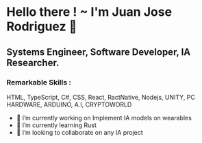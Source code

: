 # Hello there ! ~ I'm Juan Jose Rodriguez 👋
## Systems Engineer, Software Developer, IA Researcher.
###  Remarkable Skills : 
HTML, TypeScript, C#, CSS, React, RactNative, Nodejs, UNITY, PC HARDWARE, ARDUINO, A.I, CRYPTOWORLD

- 🔭 I’m currently working on Implement IA models on wearables
- 🌱 I’m currently learning Rust
- 👯 I’m looking to collaborate on any IA project 

<!--
**MS-2/MS-2** is a ✨ _special_ ✨ repository because its `README.md` (this file) appears on your GitHub profile.

Here are some ideas to get you started:

- 🔭 I’m currently working on ...
- 🌱 I’m currently learning ...
- 👯 I’m looking to collaborate on ...
- 🤔 I’m looking for help with ...
- 💬 Ask me about ...
- 📫 How to reach me: ...
- 😄 Pronouns: ...
- ⚡ Fun fact: ...
-->
